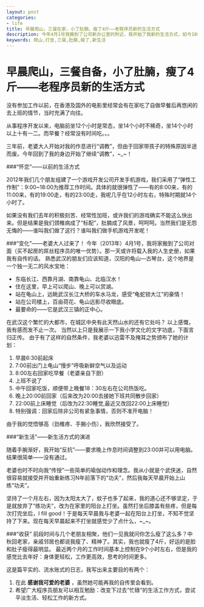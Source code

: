 ```yaml
---
layout: post
categories: 
- life 
title: 早晨爬山，三餐在家，小了肚腩，瘦了4斤——老程序员新的生活方式
description: 今年4月1号我搬到了公司新办公室的附近，我开始了我新的生活方式，如今180天过去了——小了肚腩，瘦了4斤！
keywords: 爬山,打坐,三餐,肚腩,瘦了,新生活
---
```


早晨爬山，三餐自备，小了肚腩，瘦了4斤——老程序员新的生活方式
==========

没有参加工作以前，在香港及国外的电影里经常会有在家吃了自做早餐后再悠闲的去上班的情节，当时充满了向往。

从事程序开发以来，电脑前坐12个小时是常态，坐14个小时不稀奇，坐14个小时以上十有一二。而早餐？经常没有时间吃。。。

三年前，老婆大人开始对我的作息进行“调教”，但由于回家带孩子的特殊原因半途而废。今年回到了我的身边开始了继续“调教”，~_~！

###“怀恋”——以前的生活方式

2012年我们几个朋友组建了一个游戏开发公司开发手机游戏，我们采用了“弹性工作制”：9:00~18:00为推荐工作时间。具体的就很弹性了——有的8:00来，有的11:00来，有的19:00走，有的23:00走，我呢几乎在12小时左右，特殊时期就14个小时了。

如果没有我们去年的积极刻苦、经常性加班，或许我们的游戏确实不能这么快出来。但是结果是我们颈椎病成了“标配”，肚腩成了风景，呵呵呵。当然我们是无怨无悔的——谁叫我们做了这行？谁叫我们做手机游戏开发呢！

###“变化”——老婆大人过来了！
今年（2013年）4月1号，我将家搬到了公司对面（买不起房的屌丝程序员的唯一优势）。那一天或许将载入我的人生史册，如果我有自传的话。
熟悉武汉的朋友们应该知道，汉阳的龟山—古琴台，这个地界是一个独一无二的风水宝地：
+ 东临长江、西靠月湖、南靠龟山、北临汉水！
+ 住在这里，早上可以爬山、晚上可以赏湖。
+ 站在龟山上，远眺武汉长江大桥的车水马龙，感受“龟蛇锁大江”的豪情！
+ 站在公司楼上，百亩荷花、龟山远影尽收眼底。
+ 最要命的——它是武汉三镇的正中心。

在武汉这个繁忙的大都市，在城区中央有此天然山水的还有它处吗？
以上感慨，我有感而发不止一次。
当然以上只是我展示一下我小学文化的文字功底，下面言归正传。
由于有了这样的自然条件，我老婆以迅雷不及掩耳之势颁布了她的计划：

1. 早晨6:30前起床  
2. 7:00前出门上龟山“慢步”呼吸新鲜空气以及运动  
3. 8:00左右回家吃早餐（老婆亲自下厨） 
4. 上班不说了  
5. 中午回家吃饭，顺便带上晚餐18：30左右在公司热饭吃。  
6. 晚上20:00前回家（后来改为20:00去接她下班共同散步回家）  
7. 22:00前上床睡觉（后改为22:30睡觉,最近又改回22:00上床睡觉）  
8. 特别强调：回家后除非公司有紧急事情，否则不准开电脑！

由于我的觉悟够高（劲椎疼、手腕小伤），我欣然接受了。

###“新生活”——新生活方式的演进

随着手腕渐好，我开始“反抗”——要求晚上作息时间调整到23:00并可以用电脑。结果很简单——没有通过。

老婆也时不时向我“传授”一些简单的瑜伽动作和理念。我从小就是个武侠迷，自然很容易就接受并开始重新练习N年前落下的“功夫”，然后我每天早晨开始上山练“功夫”。

坚持了一个月左右，因为太阳太大了，蚊子也多了起来，我的道心还不够坚定，于是就放弃了“练功夫”，改为在家里的阳台上打坐。虽然打坐后膝盖有些疼，但是每次打完坐后，I fill good！于是每天早晨我与老婆一起在阳台上打坐，不知不觉坚持了下来。现在每天早晨起来不打坐就感觉少了点什么，~_~。

###“收获”
前段时间与几个老朋友相聚，他们一见我就问你怎么瘦了这么多？中秋回老家，亲戚邻居也都说我瘦了、精神了。其实，我也就瘦了4斤，好运的是脸和肚子瘦得最明显。
最近两个月的工作时间基本上控制在9个小时左右，但是我的感觉比去年好：身体更轻松，工作更高效，思考的时间更多。


这是篇平实的、流水账式的日志，我写出来主要目的有两个：

1. 在此 **感谢我可爱的老婆** ，虽然她可能再我的自传里会看到。
2. 希望广大程序员朋友可以相互勉励：改变下过去“忙碌”的生活工作方式，尝试平淡生活、轻松工作的新方式。



